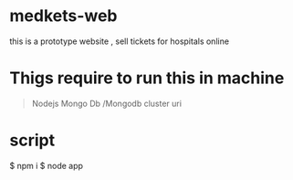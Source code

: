 # medkets-web
this is a prototype website , sell tickets for hospitals online
# Thigs require to run this in machine
> Nodejs
> Mongo Db /Mongodb cluster uri
# script
$ npm i 
$ node app
